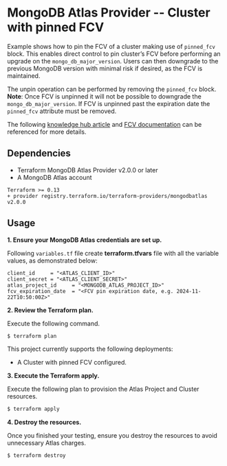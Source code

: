 # MongoDB Atlas Provider -- Cluster with pinned FCV

Example shows how to pin the FCV of a cluster making use of `pinned_fcv` block. This enables direct control to pin cluster’s FCV before performing an upgrade on the `mongo_db_major_version`. Users can then downgrade to the previous MongoDB version with minimal risk if desired, as the FCV is maintained.

The unpin operation can be performed by removing the `pinned_fcv` block. **Note**: Once FCV is unpinned it will not be possible to downgrade the `mongo_db_major_version`. If FCV is unpinned past the expiration date the `pinned_fcv` attribute must be removed.

The following [knowledge hub article](https://kb.corp.mongodb.com/article/000021785/) and [FCV documentation](https://www.mongodb.com/docs/atlas/tutorial/major-version-change/#manage-feature-compatibility--fcv--during-upgrades) can be referenced for more details.

## Dependencies

* Terraform MongoDB Atlas Provider v2.0.0 or later
* A MongoDB Atlas account 

```
Terraform >= 0.13
+ provider registry.terraform.io/terraform-providers/mongodbatlas v2.0.0
```


## Usage
**1\. Ensure your MongoDB Atlas credentials are set up.**

Following `variables.tf` file create **terraform.tfvars** file with all the variable values, as demonstrated below:
```
client_id     = "<ATLAS_CLIENT_ID>"
client_secret = "<ATLAS_CLIENT_SECRET>"
atlas_project_id     = "<MONGODB_ATLAS_PROJECT_ID>"
fcv_expiration_date  = "<FCV pin expiration date, e.g. 2024-11-22T10:50:00Z>"
```

**2\. Review the Terraform plan.**

Execute the following command.

``` bash
$ terraform plan
```
This project currently supports the following deployments:

- A Cluster with pinned FCV configured.

**3\. Execute the Terraform apply.**

Execute the following plan to provision the Atlas Project and Cluster resources.

``` bash
$ terraform apply
```

**4\. Destroy the resources.**

Once you finished your testing, ensure you destroy the resources to avoid unnecessary Atlas charges.

``` bash
$ terraform destroy
```
